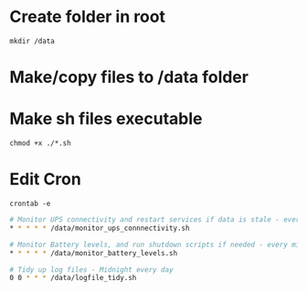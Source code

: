 # Create folder in root
`mkdir /data`

# Make/copy files to /data folder

# Make sh files executable
`chmod +x ./*.sh`

# Edit Cron
`crontab -e`

```bash
# Monitor UPS connectivity and restart services if data is stale - every minute
* * * * * /data/monitor_ups_connnectivity.sh

# Monitor Battery levels, and run shutdown scripts if needed - every minute
* * * * * /data/monitor_battery_levels.sh

# Tidy up log files - Midnight every day
0 0 * * * /data/logfile_tidy.sh
```
